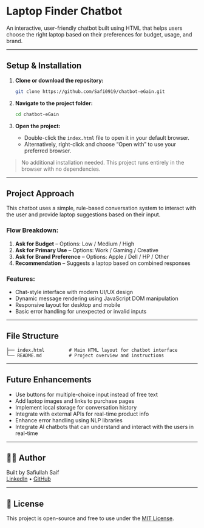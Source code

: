 # Laptop Finder Chatbot

An interactive, user-friendly chatbot built using HTML that helps users choose the right laptop based on their preferences for budget, usage, and brand.

---

## Setup & Installation

1. **Clone or download the repository:**
   ```bash
   git clone https://github.com/Safi0919/chatbot-eGain.git
   ```

2. **Navigate to the project folder:**
   ```bash
   cd chatbot-eGain
   ```

3. **Open the project:**
   - Double-click the `index.html` file to open it in your default browser.
   - Alternatively, right-click and choose “Open with” to use your preferred browser.

> No additional installation needed. This project runs entirely in the browser with no dependencies.

---

## Project Approach

This chatbot uses a simple, rule-based conversation system to interact with the user and provide laptop suggestions based on their input.

### Flow Breakdown:

1. **Ask for Budget** – Options: Low / Medium / High  
2. **Ask for Primary Use** – Options: Work / Gaming / Creative  
3. **Ask for Brand Preference** – Options: Apple / Dell / HP / Other  
4. **Recommendation** – Suggests a laptop based on combined responses

### Features:
- Chat-style interface with modern UI/UX design
- Dynamic message rendering using JavaScript DOM manipulation
- Responsive layout for desktop and mobile
- Basic error handling for unexpected or invalid inputs

---

## File Structure

```
├── index.html         # Main HTML layout for chatbot interface
└── README.md          # Project overview and instructions
```

---

## Future Enhancements

- Use buttons for multiple-choice input instead of free text
- Add laptop images and links to purchase pages
- Implement local storage for conversation history
- Integrate with external APIs for real-time product info
- Enhance error handling using NLP libraries
- Integrate AI chatbots that can understand and interact with the users in real-time

---

## 👨‍💻 Author

Built by Safiullah Saif  
[LinkedIn](https://www.linkedin.com/in/safiullahsaif/) • [GitHub](https://github.com/Safi0919)

---

## 📄 License

This project is open-source and free to use under the [MIT License](LICENSE).
